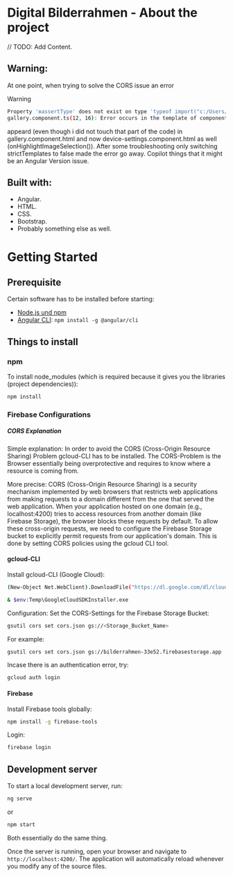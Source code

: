 # Digital Bilderrahmen - About the project
// TODO: Add Content. 

## Warning:
At one point, when trying to solve the CORS issue an error 
>[!Warning]
>```bash
>Property 'ɵassertType' does not exist on type 'typeof import("c:/Users/Jackson Smith/.vscode/Projekte/>bilderrahmen/frontend/node_modules/@angular/core/index")'.ngtsc(2339)
>gallery.component.ts(12, 16): Error occurs in the template of component GalleryComponent.
>```
>appeard (even though i did not touch that part of the code) in gallery.component.html and now device-settings.component.html as well (onHighlightImageSelection()). After some troubleshooting only switching strictTemplates to false made the error go away. Copilot things that it might be an Angular Version issue. 


## Built with: 
- Angular.
- HTML.
- CSS.
- Bootstrap.
- Probably something else as well. 
  
# Getting Started
## Prerequisite
Certain software has to be installed before starting: 
- [Node.js und npm](https://nodejs.org/) 
- [Angular CLI](https://angular.io/cli): `npm install -g @angular/cli`


## Things to install
### npm
To install node_modules (which is required because it gives you the libraries (project dependencies)):
```bash
npm install
```

### Firebase Configurations
##### CORS Explanation
Simple explanation:
In order to avoid the CORS (Cross-Origin Resource Sharing) Problem gcloud-CLI has to be installed. The CORS-Problem is the Browser essentially being overprotective and requires to know where a resource is coming from.

More precise:
CORS (Cross-Origin Resource Sharing) is a security mechanism implemented by web browsers that restricts web applications from making requests to a domain different from the one that served the web application. When your application hosted on one domain (e.g., localhost:4200) tries to access resources from another domain (like Firebase Storage), the browser blocks these requests by default.
To allow these cross-origin requests, we need to configure the Firebase Storage bucket to explicitly permit requests from our application's domain. This is done by setting CORS policies using the gcloud CLI tool.

#### gcloud-CLI

Install gcloud-CLI (Google Cloud):
```bash
(New-Object Net.WebClient).DownloadFile("https://dl.google.com/dl/cloudsdk/channels/rapid/GoogleCloudSDKInstaller.exe", "$env:Temp\GoogleCloudSDKInstaller.exe")

& $env:Temp\GoogleCloudSDKInstaller.exe
```
Configuration: Set the CORS-Settings for the Firebase Storage Bucket: 
```bash
gsutil cors set cors.json gs://<Storage_Bucket_Name>
``` 
For example: 
```bash
gsutil cors set cors.json gs://bilderrahmen-33e52.firebasestorage.app
```

Incase there is an authentication error, try:
```bash
gcloud auth login
```

#### Firebase
Install Firebase tools globally:
```bash
npm install -g firebase-tools
```

Login:
```bash
firebase login
```

## Development server

To start a local development server, run:

```bash
ng serve
```
or 

```bash
npm start
```
Both essentially do the same thing. 

Once the server is running, open your browser and navigate to `http://localhost:4200/`. The application will automatically reload whenever you modify any of the source files.

